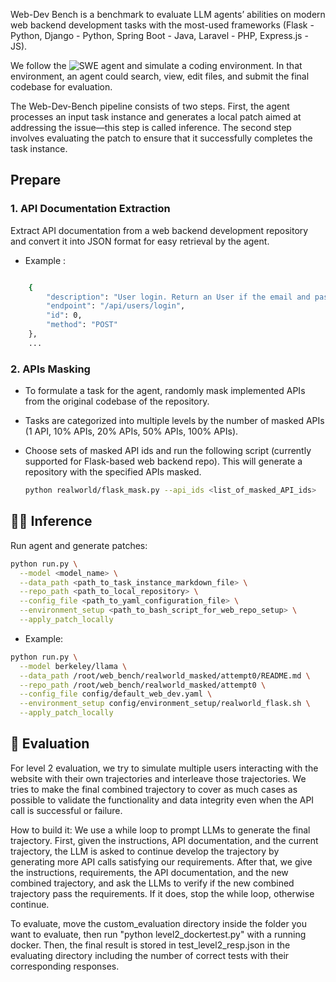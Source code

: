 Web-Dev Bench is a benchmark to evaluate LLM agents’ abilities on modern web backend development tasks with the most-used frameworks (Flask - Python, Django - Python, Spring Boot - Java, Laravel - PHP, Express.js - JS). 

We follow the ![SWE agent](https://swe-agent.com/latest/) and simulate a coding environment. In that environment, an agent could search, view, edit files, and submit the final codebase for evaluation.

The Web-Dev-Bench pipeline consists of two steps. First, the agent processes an input task instance and generates a local patch aimed at addressing the issue—this step is called inference. The second step involves evaluating the patch to ensure that it successfully completes the task instance.

## Prepare
### 1. API Documentation Extraction
Extract API documentation from a web backend development repository and convert it into JSON format for easy retrieval by the agent.
- Example : 
```bash

    {
        "description": "User login. Return an User if the email and password matched any record in the data. Otherwise return \"User not found\".\n",
        "endpoint": "/api/users/login",
        "id": 0,
        "method": "POST"
    },
    ...
```
### 2. APIs Masking
- To formulate a task for the agent, randomly mask implemented APIs from the original codebase of the repository.
- Tasks are categorized into multiple levels by the number of masked APIs (1 API, 10% APIs, 20% APIs, 50% APIs, 100% APIs).

- Choose sets of masked API ids and run the following script (currently supported for Flask-based web backend repo). This will generate a repository with the specified APIs masked.

    ```bash
    python realworld/flask_mask.py --api_ids <list_of_masked_API_ids>
    ```

## 👩‍💻 Inference


Run agent and generate patches:
```bash
python run.py \
  --model <model_name> \
  --data_path <path_to_task_instance_markdown_file> \
  --repo_path <path_to_local_repository> \
  --config_file <path_to_yaml_configuration_file> \
  --environment_setup <path_to_bash_script_for_web_repo_setup> \
  --apply_patch_locally

```

- Example: 
```bash
python run.py \
  --model berkeley/llama \
  --data_path /root/web_bench/realworld_masked/attempt0/README.md \
  --repo_path /root/web_bench/realworld_masked/attempt0 \
  --config_file config/default_web_dev.yaml \
  --environment_setup config/environment_setup/realworld_flask.sh \
  --apply_patch_locally
```


## 🧪 Evaluation

For level 2 evaluation, we try to simulate multiple users interacting with the website with their own trajectories and interleave those trajectories. We tries to make the final combined trajectory to cover as much cases as possible to validate the functionality and data integrity even when the API call is successful or failure.

How to build it: We use a while loop to prompt LLMs to generate the final trajectory. First, given the instructions, API documentation, and the current trajectory, the LLM is asked to continue develop the trajectory by generating more API calls satisfying our requirements. After that, we give the instructions, requirements, the API documentation, and the new combined trajectory, and ask the LLMs to verify if the new combined trajectory pass the requirements. If it does, stop the while loop, otherwise continue.

To evaluate, move the custom_evaluation directory inside the folder you want to evaluate, then run "python level2_dockertest.py" with a running docker. Then, the final result is stored in test_level2_resp.json in the evaluating directory including the number of correct tests with their corresponding responses.